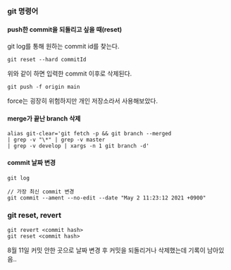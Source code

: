 ### git 명령어
#### push한 commit을 되돌리고 싶을 때(reset)
git log를 통해 원하는 commit id를 찾는다.
```
git reset --hard commitId
```
위와 같이 하면 입력한 commit 이후로 삭제된다.
```
git push -f origin main
```
force는 굉장히 위험하지만 개인 저장소라서 사용해보았다.


#### merge가 끝난 branch 삭제
```
alias git-clear='git fetch -p && git branch --merged 
| grep -v "\*" | grep -v master 
| grep -v develop | xargs -n 1 git branch -d'
```

#### commit 날짜 변경
```
git log

// 가장 최신 commit 변경
git commit --ament --no-edit --date "May 2 11:23:12 2021 +0900"
```

### git reset, revert
```
git revert <commit hash>
git reset <commit hash>
```
8월 11일 커밋 안한 곳으로 날짜 변경 후 커밋을 되돌리거나 삭제했는데 기록이 남아있음..